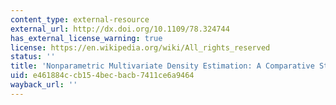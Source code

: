 ```yaml
---
content_type: external-resource
external_url: http://dx.doi.org/10.1109/78.324744
has_external_license_warning: true
license: https://en.wikipedia.org/wiki/All_rights_reserved
status: ''
title: 'Nonparametric Multivariate Density Estimation: A Comparative Study'
uid: e461884c-cb15-4bec-bacb-7411ce6a9464
wayback_url: ''
---
```

